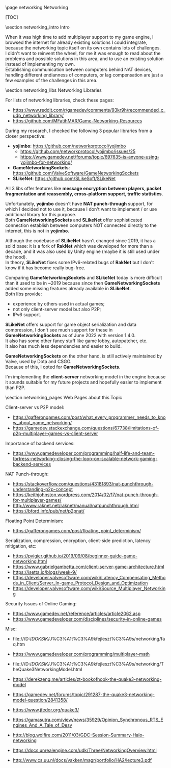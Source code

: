 ﻿\page networking Networking

[TOC]

\section networking_intro Intro

When it was high time to add multiplayer support to my game engine, I browsed the internet for already existing solutions I could integrate, because the networking topic itself on its own contains lots of challenges.  
I didn't want to reinvent the wheel, for me it was enough to read about the problems and possible solutions in this area, and to use an existing solution instead of implementing my own.  
Establishing communication between computers behind NAT devices, handling different endianness of computers, or lag compensation are just a few examples of the challenges in this area.

\section networking_libs Networking Libraries

For lists of networking libraries, check these pages:

 - https://www.reddit.com/r/gamedev/comments/93kr9h/recommended_c_udp_networking_library/
 - https://github.com/MFatihMAR/Game-Networking-Resources

During my research, I checked the following 3 popular libraries from a closer perspective:
 - **yojimbo**: https://github.com/networkprotocol/yojimbo
   - https://github.com/networkprotocol/yojimbo/issues/25
   - https://www.gamedev.net/forums/topic/697635-is-anyone-using-yojimbo-for-networking/
 - **GameNetworkingSockets**: https://github.com/ValveSoftware/GameNetworkingSockets
 - **SLikeNet**: https://github.com/SLikeSoft/SLikeNet

All 3 libs offer features like **message encryption between players, packet fragmentation and reassembly, cross-platform support, traffic statistics**.

Unfortunately, **yojimbo** doesn't have **NAT punch-through** support, for which I decided not to use it, because I don't want to implement / or use additional library for this purpose.  
Both **GameNetworkingSockets** and **SLikeNet** offer sophisticated connection establish between computers NOT connected directly to the internet, this is not in **yojimbo**.  

Although the codebase of **SLikeNet** hasn't changed since 2019, it has a solid base: it is a fork of **RakNet** which was developed for more than a decade, and it was also used by Unity engine (maybe it is still used under the hood).  
In theory, **SLikeNet** fixes some IPv6-related bugs of **RakNet** but I don't know if it has become really bug-free.  

Comparing **GameNetworkingSockets** and **SLikeNet** today is more difficult than it used to be in ~2019 because since then **GameNetworkingSockets** added some missing features already available in **SLikeNet**.  
Both libs provide:
 - experience by others used in actual games;
 - not only client-server model but also P2P;
 - IPv6 support.
 
**SLikeNet** offers support for game object serialization and data compression, I don't see much support for these in **GameNetworkingSockets** as of June 2022 with version 1.4.0.  
It also has some other fancy stuff like game lobby, autopatcher, etc.  
It also has much less dependencies and easier to build.

**GameNetworkingSockets** on the other hand, is still actively maintained by Valve, used by Dota and CSGO.  
Because of this, I opted for **GameNetworkingSockets**.

I'm implementing the **client-server** networking model in the engine because it sounds suitable for my future projects and hopefully easier to implement than P2P.
 
\section networking_pages Web Pages about this Topic

Client-server vs P2P model:
 - https://gafferongames.com/post/what_every_programmer_needs_to_know_about_game_networking/
 - https://gamedev.stackexchange.com/questions/67738/limitations-of-p2p-multiplayer-games-vs-client-server

Importance of backend services:
 - https://www.gamedeveloper.com/programming/half-life-and-team-fortress-networking-closing-the-loop-on-scalable-network-gaming-backend-services
 
NAT Punch-through:
 - https://stackoverflow.com/questions/43181893/nat-punchthrough-understanding-p2p-concept
 - https://keithjohnston.wordpress.com/2014/02/17/nat-punch-through-for-multiplayer-games/
 - http://www.raknet.net/raknet/manual/natpunchthrough.html
 - https://bford.info/pub/net/p2pnat/

Floating Point Determinism:
 - https://gafferongames.com/post/floating_point_determinism/

Serialization, compression, encryption, client-side prediction, latency mitigation, etc:
 - https://pvigier.github.io/2019/09/08/beginner-guide-game-networking.html
 - https://www.gabrielgambetta.com/client-server-game-architecture.html
 - https://isetta.io/blogs/week-9/
 - https://developer.valvesoftware.com/wiki/Latency_Compensating_Methods_in_Client/Server_In-game_Protocol_Design_and_Optimization
 - https://developer.valvesoftware.com/wiki/Source_Multiplayer_Networking
 
Security Issues of Online Gaming:
 - https://www.gamedev.net/reference/articles/article2062.asp
 - https://www.gamedeveloper.com/disciplines/security-in-online-games

Misc:
 - file:///D:/_DOKSIK_/J%C3%A1t%C3%A9kfejleszt%C3%A9s/networking/faq.htm
 - https://www.gamedeveloper.com/programming/multiplayer-math
 - file:///D:/_DOKSIK_/J%C3%A1t%C3%A9kfejleszt%C3%A9s/networking/TheQuake3NetworkingModel.html
 - https://derekzeng.me/articles/zt-bookofhook-the-quake3-networking-model
 - https://gamedev.net/forums/topic/291287-the-quake3-networking-model-question/2841358/
 - https://www.jfedor.org/quake3/
 - https://gamasutra.com/view/news/35929/Opinion_Synchronous_RTS_Engines_And_A_Tale_of_Desy
 - http://blog.wolfire.com/2011/03/GDC-Session-Summary-Halo-networking
 - https://docs.unrealengine.com/udk/Three/NetworkingOverview.html

 - http://www.cs.uu.nl/docs/vakken/magr/portfolio/HA2/lecture3.pdf


